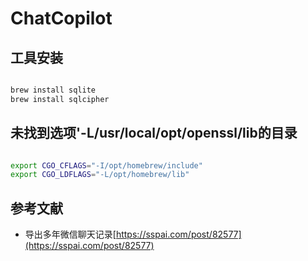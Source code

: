 # ChatCopilot


## 工具安装

```sh

brew install sqlite
brew install sqlcipher 

```

## 未找到选项'-L/usr/local/opt/openssl/lib的目录

```sh

export CGO_CFLAGS="-I/opt/homebrew/include"
export CGO_LDFLAGS="-L/opt/homebrew/lib"

```

## 参考文献

* 导出多年微信聊天记录[https://sspai.com/post/82577](https://sspai.com/post/82577)